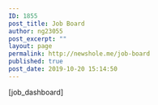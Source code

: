 ```yaml
---
ID: 1855
post_title: Job Board
author: ng23055
post_excerpt: ""
layout: page
permalink: http://newshole.me/job-board
published: true
post_date: 2019-10-20 15:14:50
---
```

[job_dashboard]